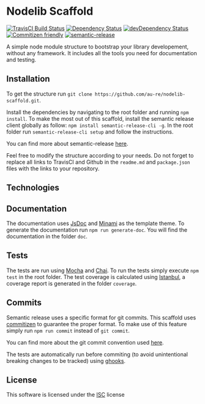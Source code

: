 Nodelib Scaffold
=========

[![TravisCI Build Status][travis-img]][travis-url]
[![Dependency Status][dependencies-img]][dependencies-url]
[![devDependency Status][dev-dependencies-img]][dev-dependencies-url]
[![Commitizen friendly][commitizen-img]][commitizen-url]
[![semantic-release][semantic-release-img]][semantic-release-url]

A simple node module structure to bootstrap your library developement, without 
any framework. It includes all the tools you need for documentation and testing.

## Installation
To get the structure run `git clone https://github.com/au-re/nodelib-scaffold.git`.

Install the dependencies by navigating to the root folder and running
`npm install`. To make the most out of this scaffold, install the semantic release client
globally as follow: `npm install semantic-release-cli -g`. In the root folder run
`semantic-release-cli setup` and follow the instructions. 

You can find more about semantic-release 
[here](https://github.com/semantic-release/semantic-release).

Feel free to modify the structure according to your needs. Do not forget to replace all 
links to TravisCI and Github in the `readme.md` and `package.json` files with the 
links to your repository.

## Technologies


## Documentation
The documentation uses [JsDoc](http://usejsdoc.org/about-getting-started.html) 
and [Minami](https://github.com/nijikokun/minami) as the template theme.
To generate the documentation run `npm run generate-doc`. You will find the documentation
in the folder `doc`.

## Tests
The tests are run using [Mocha](https://mochajs.org/) and [Chai](http://chaijs.com/). 
To run the tests simply execute `npm test` in the root folder. The test coverage
is calculated using [Istanbul](https://gotwarlost.github.io/istanbul/), 
a coverage report is generated in the folder `coverage`.

## Commits
Semantic release uses a specific format for git commits. This scaffold uses 
[commitizen](https://github.com/commitizen/cz-cli) to guarantee the proper format.
To make use of this feature simply run `npm run commit` instead of `git commit`.

You can find more about the git commit convention used
[here](https://gist.github.com/stephenparish/9941e89d80e2bc58a153).

The tests are automatically run before commiting (to avoid unintentional breaking 
changes to be tracked) using [ghooks](https://github.com/gtramontina/ghooks).

## License
This software is licensed under the [ISC](LICENSE) license

[travis-img]: https://travis-ci.org/au-re/nodelib-scaffold.svg?branch=master
[travis-url]: https://travis-ci.org/au-re/nodelib-scaffold
[dependencies-img]: https://david-dm.org/au-re/nodelib-scaffold.svg
[dependencies-url]: https://david-dm.org/au-re/nodelib-scaffold
[dev-dependencies-img]: https://david-dm.org/au-re/nodelib-scaffold/dev-status.svg
[dev-dependencies-url]: https://david-dm.org/au-re/nodelib-scaffold#info=devDependencies
[commitizen-img]: https://img.shields.io/badge/commitizen-friendly-brightgreen.svg
[commitizen-url]: http://commitizen.github.io/cz-cli/
[semantic-release-img]: https://img.shields.io/badge/%20%20%F0%9F%93%A6%F0%9F%9A%80-semantic--release-e10079.svg
[semantic-release-url]: https://github.com/semantic-release/semantic-release